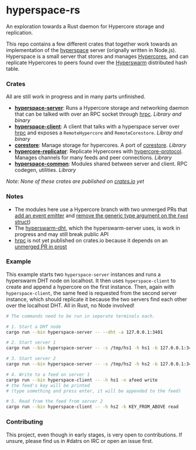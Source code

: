 # hyperspace-rs

An exploration towards a Rust daemon for Hypercore storage and replication.

This repo contains a few different crates that together work towards an implementation of the [hyperspace](https://github.com/hyperspace-org/hyperspace) server (orignally written in Node.js). Hyperspace is a small server that stores and manages [Hypercores](https://github.com/datrs/hypercore), and can replicate Hypercores to peers found over the [Hyperswarm](https://github.com/mattsse/hyperswarm-dht) distributed hash table.

### Crates

All are still work in progress and in many parts unfinished.

* **[hyperspace-server](server)**: Runs a Hypercore storage and networking daemon that can be talked with over an RPC socket through [hrpc](https://github.com/Frando/hrpc-rs). *Library and binary*
* **[hyperspace-client](client)**: A client that talks with a hyperspace server over [hrpc](https://github.com/Frando/hrpc-rs) and exposes a `RemoteHypercore` and `RemoteCorestore`. *Libray and binary*
* **[corestore](corestore)**: Manage storage for hypercores. A port of [corestore](https://github.com/andrewosh/corestore). *Library*
* **[hypercore-replicator](replicator)**: Replicate Hypercores with [hypercore-protocol](https://github.com/Frando/hypercore-protocol-rs). Manages channels for many feeds and peer connections. *Library*
* **[hyperspace-common](common)**: Modules shared between server and client. RPC codegen, utilities. *Library*

*Note: None of these crates are published on [crates.io](https://crates.io/) yet*

### Notes

- The modules here use a Hypercore branch with two unmerged PRs that [add an event emitter](https://github.com/datrs/hypercore/pull/116) and [remove the generic type argument on the `Feed` struct](https://github.com/datrs/hypercore/pull/113))
- The [hyperswarm-dht](https://github.com/mattsse/hyperswarm-dht), which the hyperswarm-server uses, is work in progress and may still break public API
- [hrpc](https://github.com/Frando/hrpc-rs) is not yet published on crates.io because it depends on an [unmerged PR in prost](https://github.com/danburkert/prost/pull/317)

### Example

This example starts two `hyperspace-server` instances and runs a hyperswarm DHT node on localhost. It then uses `hyperspace-client` to create and append a hypercore on the first instance. Then, again with `hyperspace-client`, the same feed is requested from the second server instance, which should replicate it because the two servers find each other over the localhost DHT. All in Rust, no Node involved!

```bash
# The commands need to be run in seperate terminals each.

# 1. Start a DHT node
cargo run --bin hyperspace-server -- --dht -a 127.0.0.1:3401

# 2. Start server 1
cargo run --bin hyperspace-server -- -s /tmp/hs1 -h hs1 -b 127.0.0.1:3401 -p 7001

# 3. Start server 2
cargo run --bin hyperspace-server -- -s /tmp/hs2 -h hs2 -b 127.0.0.1:3401 -p 7002

# 4. Write to a feed on server 1
cargo run --bin hyperspace-client -- -h hs1 -n afeed write
# the feed's key will be printed
# (type something and press enter, it will be appended to the feed)

# 5. Read from the feed from server 2
cargo run --bin hyperspace-client -- -h hs2 -k KEY_FROM_ABOVE read
```

### Contributing

This project, even though in early stages, is very open to contributions. If unsure, please find us in #datrs on IRC or open an issue first.
